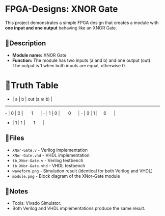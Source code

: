 # FPGA-Designs: XNOR Gate
This project demonstrates a simple FPGA design that creates a module with **one input and one output** behaving like an XNOR Gate.

## 📌Description
- **Module name:**  XNOR Gate
- **Function:**     The module has two inputs (a and b) and one output (out). The output is 1 when both inputs are equal, otherwise 0.

# 🧮Truth Table
- | a | b | out (a ⊙ b) |
- ------------------------
-‎ |‎ 0‎ |‎ 0‎ |‎ ‎ ‎ ‎ ‎ ‎ ‎ 1‎ ‎ ‎ ‎ ‎ ‎ |
-‎ |‎ 1‎ |‎ 0‎ |‎ ‎ ‎ ‎ ‎ ‎ ‎ 0 ‎ ‎ ‎ ‎ ‎ |
-‎ |‎ 0‎ |‎ 1‎ |‎ ‎ ‎ ‎ ‎ ‎ ‎ 0 ‎ ‎ ‎ ‎ ‎ |
- ‎|‎ 1 |‎ 1‎ |‎ ‎ ‎ ‎ ‎ ‎ ‎ 1‎ ‎ ‎ ‎ ‎ ‎ |

## 📂Files
- `XNor-Gate.v`        - Verilog   implementation
- `XNor-Gate.vhd`      - VHDL      implementation
- `tb_XNor-Gate.v`     - Verilog   testbench
- `tb_XNor-Gate.vhd`   - VHDL      testbench
- `waveform.png`      - Simulation result (identical for both Verilog and VHDL)
- `module.png`        - Block diagram of the XNor-Gate module

## 📝Notes
- Tools:    Vivado Simulator.
- Both Verilog and VHDL implementations produce the same result.
